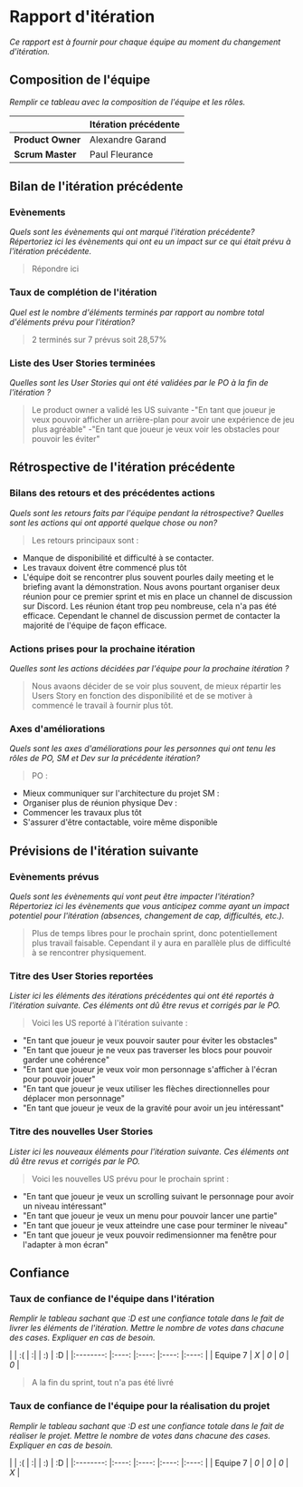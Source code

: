 # Rapport d'itération

*Ce rapport est à fournir pour chaque équipe au moment du changement d'itération.*

## Composition de l'équipe

*Remplir ce tableau avec la composition de l'équipe et les rôles.*

|  &nbsp;                 | Itération précédente     |
| -------------           |-------------             |
| **Product Owner**       | Alexandre Garand         |
| **Scrum Master**        | Paul Fleurance           |

## Bilan de l'itération précédente

### Evènements

*Quels sont les évènements qui ont marqué l'itération précédente? Répertoriez ici les évènements qui ont eu un impact sur ce qui était prévu à l'itération précédente.*
> Répondre ici

### Taux de complétion de l'itération

*Quel est le nombre d'éléments terminés par rapport au nombre total d'éléments prévu pour l'itération?*
> 2 terminés sur 7 prévus soit 28,57%

### Liste des User Stories terminées

*Quelles sont les User Stories qui ont été validées par le PO à la fin de l'itération ?*
>Le product owner a validé les US suivante
-"En tant que joueur je veux pouvoir afficher un arrière-plan pour avoir une expérience de jeu plus agréable"
-"En tant que joueur je veux voir les obstacles pour pouvoir les éviter"

## Rétrospective de l'itération précédente
  
### Bilans des retours et des précédentes actions

*Quels sont les retours faits par l'équipe pendant la rétrospective? Quelles sont les actions qui ont apporté quelque chose ou non?*
> Les retours principaux sont :

- Manque de disponibilité et difficulté à se contacter.
- Les travaux doivent être commencé plus tôt
- L'équipe doit se rencontrer plus souvent pourles daily meeting et le briefing avant la démonstration.
Nous avons pourtant organiser deux réunion pour ce premier sprint et mis en place un channel de discussion sur Discord. Les réunion étant trop peu nombreuse, cela n'a pas été efficace. Cependant le channel de discussion permet de contacter la majorité de l'équipe de façon efficace.

### Actions prises pour la prochaine itération

*Quelles sont les actions décidées par l'équipe pour la prochaine itération ?*
 >Nous avaons décider de se voir plus souvent, de mieux répartir les Users Story en fonction des disponibilité et de se motiver à commencé le travail à fournir plus tôt.

### Axes d'améliorations

*Quels sont les axes d'améliorations pour les personnes qui ont tenu les rôles de PO, SM et Dev sur la précédente itération?*
> PO :

- Mieux communiquer sur l'architecture du projet
SM :
- Organiser plus de réunion physique
Dev :
- Commencer les travaux plus tôt
- S'assurer d'être contactable, voire même disponible

## Prévisions de l'itération suivante

### Evènements prévus

*Quels sont les évènements qui vont peut être impacter l'itération? Répertoriez ici les évènements que vous anticipez comme ayant un impact potentiel pour l'itération (absences, changement de cap, difficultés, etc.).*
> Plus de temps libres pour le prochain sprint, donc potentiellement plus travail faisable. Cependant il y aura en parallèle plus de difficulté à se rencontrer physiquement.

### Titre des User Stories reportées

*Lister ici les éléments des itérations précédentes qui ont été reportés à l'itération suivante. Ces éléments ont dû être revus et corrigés par le PO.*
> Voici les US reporté à l'itération suivante :

- "En tant que joueur je veux pouvoir sauter pour éviter les obstacles"
- "En tant que joueur je ne veux pas traverser les blocs pour pouvoir garder une cohérence"
- "En tant que joueur je veux voir mon personnage s'afficher à l'écran pour pouvoir jouer"
- "En tant que joueur je veux utiliser les flèches directionnelles pour déplacer mon personnage"
- "En tant que joueur je veux de la gravité pour avoir un jeu intéressant"

### Titre des nouvelles User Stories

*Lister ici les nouveaux éléments pour l'itération suivante. Ces éléments ont dû être revus et corrigés par le PO.*
> Voici les nouvelles US prévu pour le prochain sprint :

- "En tant que joueur je veux un scrolling suivant le personnage pour avoir un niveau intéressant"
- "En tant que joueur je veux un menu pour pouvoir lancer une partie"
- "En tant que joueur je veux atteindre une case pour terminer le niveau"
- "En tant que joueur je veux pouvoir redimensionner ma fenêtre pour l'adapter à mon écran"

## Confiance

### Taux de confiance de l'équipe dans l'itération

*Remplir le tableau sachant que :D est une confiance totale dans le fait de livrer les éléments de l'itération. Mettre le nombre de votes dans chacune des cases. Expliquer en cas de besoin.*

|           | :(    | :|    | :)    | :D    |
|:--------: |:----: |:----: |:----: |:----: |
| Equipe 7  |  *X*  |  *0*  |  *0*  |  *0*  |

>A la fin du sprint, tout n'a pas été livré

### Taux de confiance de l'équipe pour la réalisation du projet

*Remplir le tableau sachant que :D est une confiance totale dans le fait de réaliser le projet. Mettre le nombre de votes dans chacune des cases. Expliquer en cas de besoin.*

|           | :(    | :|    | :)    | :D    |
|:--------: |:----: |:----: |:----: |:----: |
| Equipe 7  |  *0*  |  *0*  |  *0*  |  *X*  |
